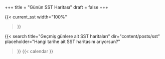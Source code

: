 +++
title = "Günün SST Haritası"
draft = false
+++

{{<
current_sst
width="100%"
>}}

{{< 
search 
title="Geçmiş günlere ait SST haritaları" 
dir="content/posts/sst" 
placeholder="Hangi tarihe ait SST haritasını arıyorsun?" 
>}}
{{<
calendar
>}}